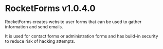 # RocketForms v1.0.4.0

RocketForms creates website user forms that can be used to gather information and send emails. 

It is used for contact forms or administration forms and has build-in security to reduce risk of hacking attempts.  

